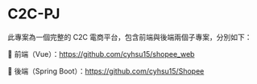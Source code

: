 # C2C-PJ

此專案為一個完整的 C2C 電商平台，包含前端與後端兩個子專案，分別如下：

🔗 前端（Vue）：https://github.com/cyhsu15/shopee_web

🔗 後端（Spring Boot）：https://github.com/cyhsu15/Shopee
